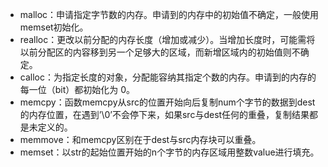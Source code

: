 


+ malloc：申请指定字节数的内存。申请到的内存中的初始值不确定，一般使用memset初始化。
+ realloc：更改以前分配的内存长度（增加或减少）。当增加长度时，可能需将以前分配区的内容移到另一个足够大的区域，而新增区域内的初始值则不确定。
+ calloc：为指定长度的对象，分配能容纳其指定个数的内存。申请到的内存的每一位（bit）都初始化为 0。
+ memcpy：函数memcpy从src的位置开始向后复制num个字节的数据到dest的内存位置，在遇到’\0’不会停下来，如果src与dest任何的重叠，复制结果都是未定义的。
+ memmove：和memcpy区别在于dest与src内存块可以重叠。
+ memset：以str的起始位置开始的n个字节的内存区域用整数value进行填充。

